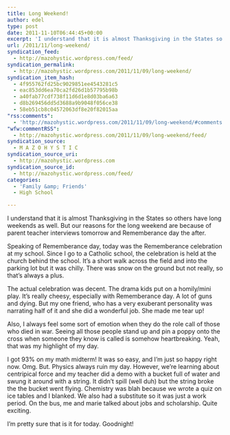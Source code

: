 ```yaml
---
title: Long Weekend!
author: edel
type: post
date: 2011-11-10T06:44:45+00:00
excerpt: 'I understand that it is almost Thanksgiving in the States so others have long weekends as well. But our reasons for the long weekend are because of parent teacher interviews tomorrow and Rememberance day the after. Speaking of Rememberance day, today was the Rememberance celebration at my school. Since I go to a Catholic school, [...]<img alt="" border="0" src="http://stats.wordpress.com/b.gif?host=mazohystic.wordpress.com&amp;blog=29298926&amp;post=5&amp;subd=mazohystic&amp;ref=&amp;feed=1" width="1" height="1"/>'
url: /2011/11/long-weekend/
syndication_feed:
  - http://mazohystic.wordpress.com/feed/
syndication_permalink:
  - http://mazohystic.wordpress.com/2011/11/09/long-weekend/
syndication_item_hash:
  - 4f955762fd25bc9029851ee4543281c5
  - eac853dd6ea70ca2fd26d1b57795b98b
  - a40fab77cdf738f11d6d1e8d03ba6a63
  - d8b269456dd5d3688a9b9048f056ce38
  - 58eb51cb8c04572063df8e20f82015aa
"rss:comments":
  - 'http://mazohystic.wordpress.com/2011/11/09/long-weekend/#comments'
"wfw:commentRSS":
  - http://mazohystic.wordpress.com/2011/11/09/long-weekend/feed/
syndication_source:
  - M A Z O H Y S T I C
syndication_source_uri:
  - http://mazohystic.wordpress.com
syndication_source_id:
  - http://mazohystic.wordpress.com/feed/
categories:
  - 'Family &amp; Friends'
  - High School

---
```

I understand that it is almost Thanksgiving in the States so others have long weekends as well. But our reasons for the long weekend are because of parent teacher interviews tomorrow and Rememberance day the after.

Speaking of Rememberance day, today was the Rememberance celebration at my school. Since I go to a Catholic school, the celebration is held at the church behind the school. It&#8217;s a short walk across the field and into the parking lot but it was chilly. There was snow on the ground but not really, so that&#8217;s always a plus.

The actual celebration was decent. The drama kids put on a homily/mini play. It&#8217;s really cheesy, especially with Rememberance day. A lot of guns and dying. But my one friend, who has a very exuberant personality was narrating half of it and she did a wonderful job. She made me tear up!

Also, I always feel some sort of emotion when they do the role call of those who died in war. Seeing all those people stand up and pin a poppy onto the cross when someone they know is called is somehow heartbreaking. Yeah, that was my highlight of my day.

I got 93% on my math midterm! It was so easy, and I&#8217;m just so happy right now. Omg. But. Physics always ruin my day. However, we&#8217;re learning about centripical force and my teacher did a demo with a bucket full of water and swung it around with a string. It didn&#8217;t spill (well duh) but the string broke the the bucket went flying. Chemistry was blah because we wrote a quiz on ice tables and I blanked. We also had a substitute so it was just a work period. On the bus, me and marie talked about jobs and scholarship. Quite exciting.

I&#8217;m pretty sure that is it for today. Goodnight!

<img alt="" border="0" src="http://stats.wordpress.com/b.gif?host=mazohystic.wordpress.com&#038;blog=29298926&#038;%23038;post=5&#038;%23038;subd=mazohystic&#038;%23038;ref=&#038;%23038;feed=1" width="1" height="1" />

<ol class="footnote">
</ol>